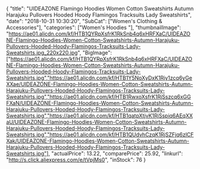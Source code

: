 {
	"title": "UIDEAZONE Flamingo Hoodies Women Cotton Sweatshirts Autumn Harajuku Pullovers Hooded Hoody Flamingos Tracksuits Lady Sweatshirts",
	"date": "2018-10-31 10:30:20",
	"SubCat": ["Women's Clothing & Accessories"],
	"categories": ["Women's Hoodies "],
	"thumbnailImage": "https://ae01.alicdn.com/kf/HTB1QYRpXsfrK1RkSnb4q6xHRFXaC/UIDEAZONE-Flamingo-Hoodies-Women-Cotton-Sweatshirts-Autumn-Harajuku-Pullovers-Hooded-Hoody-Flamingos-Tracksuits-Lady-Sweatshirts.jpg_220x220.jpg",
	"BigImage": ["https://ae01.alicdn.com/kf/HTB1QYRpXsfrK1RkSnb4q6xHRFXaC/UIDEAZONE-Flamingo-Hoodies-Women-Cotton-Sweatshirts-Autumn-Harajuku-Pullovers-Hooded-Hoody-Flamingos-Tracksuits-Lady-Sweatshirts.jpg","https://ae01.alicdn.com/kf/HTB1Y5NoXyDxK1Rjy1zcq6yGeXXae/UIDEAZONE-Flamingo-Hoodies-Women-Cotton-Sweatshirts-Autumn-Harajuku-Pullovers-Hooded-Hoody-Flamingos-Tracksuits-Lady-Sweatshirts.jpg","https://ae01.alicdn.com/kf/HTB1RwxoXsfrK1RjSszcq6xGGFXaN/UIDEAZONE-Flamingo-Hoodies-Women-Cotton-Sweatshirts-Autumn-Harajuku-Pullovers-Hooded-Hoody-Flamingos-Tracksuits-Lady-Sweatshirts.jpg","https://ae01.alicdn.com/kf/HTB1qatpXtjvK1RjSspiq6AEqXXaU/UIDEAZONE-Flamingo-Hoodies-Women-Cotton-Sweatshirts-Autumn-Harajuku-Pullovers-Hooded-Hoody-Flamingos-Tracksuits-Lady-Sweatshirts.jpg","https://ae01.alicdn.com/kf/HTB1QUdvhCzqK1RjSZFjq6zlCFXak/UIDEAZONE-Flamingo-Hoodies-Women-Cotton-Sweatshirts-Autumn-Harajuku-Pullovers-Hooded-Hoody-Flamingos-Tracksuits-Lady-Sweatshirts.jpg"],
	"actualPrice": 13.22,
	"comparePrice": 25.92,
	"linkurl": "http://s.click.aliexpress.com/e/tVpjMs0",
	"inStock": 76
}
